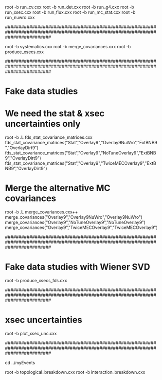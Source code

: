 root -b run_cv.cxx
root -b run_det.cxx
root -b run_g4.cxx
root -b run_xsec.cxx
root -b run_flux.cxx
root -b run_mc_stat.cxx
root -b run_nuwro.cxx

#################################################################################################################################

root -b systematics.cxx
root -b merge_covariances.cxx
root -b produce_xsecs.cxx

#################################################################################################################################

# Fake data studies

# We need the stat & xsec uncertainties only

root -b
.L fds_stat_covariance_matrices.cxx
fds_stat_covariance_matrices("Stat","Overlay9","Overlay9NuWro","ExtBNB9","OverlayDirt9")
fds_stat_covariance_matrices("Stat","Overlay9","NoTuneOverlay9","ExtBNB9","OverlayDirt9")
fds_stat_covariance_matrices("Stat","Overlay9","TwiceMECOverlay9","ExtBNB9","OverlayDirt9")

# Merge the alternative MC covariances
root -b
.L merge_covariances.cxx++
merge_covariances("Overlay9","Overlay9NuWro","Overlay9NuWro")
merge_covariances("Overlay9","NoTuneOverlay9","NoTuneOverlay9")
merge_covariances("Overlay9","TwiceMECOverlay9","TwiceMECOverlay9") 

#################################################################################################################################

# Fake data studies with Wiener SVD
root -b produce_xsecs_fds.cxx

#################################################################################################################################

# xsec uncertainties
root -b plot_xsec_unc.cxx

#################################################################################################################################

cd ../myEvents

root -b topological_breakdown.cxx
root -b interaction_breakdown.cxx

